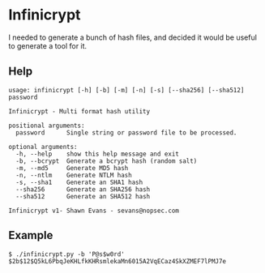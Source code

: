 # Infinicrypt
I needed to generate a bunch of hash files, and decided it would be useful to generate a tool for it. 

## Help
```
usage: infinicrypt [-h] [-b] [-m] [-n] [-s] [--sha256] [--sha512] password

Infinicrypt - Multi format hash utility

positional arguments:
  password      Single string or password file to be processed.

optional arguments:
  -h, --help    show this help message and exit
  -b, --bcrypt  Generate a bcrypt hash (random salt)
  -m, --md5     Generate MD5 hash
  -n, --ntlm    Generate NTLM hash
  -s, --sha1    Generate an SHA1 hash
  --sha256      Generate an SHA256 hash
  --sha512      Generate an SHA512 hash

Infinicrypt v1- Shawn Evans - sevans@nopsec.com
```

## Example
```
$ ./infinicrypt.py -b 'P@s$w0rd'
$2b$12$Q5kL6PbqJeKHLfkKHRsmlekaMn6015A2VqECaz4SkXZMEF7lPMJ7e
``` 
